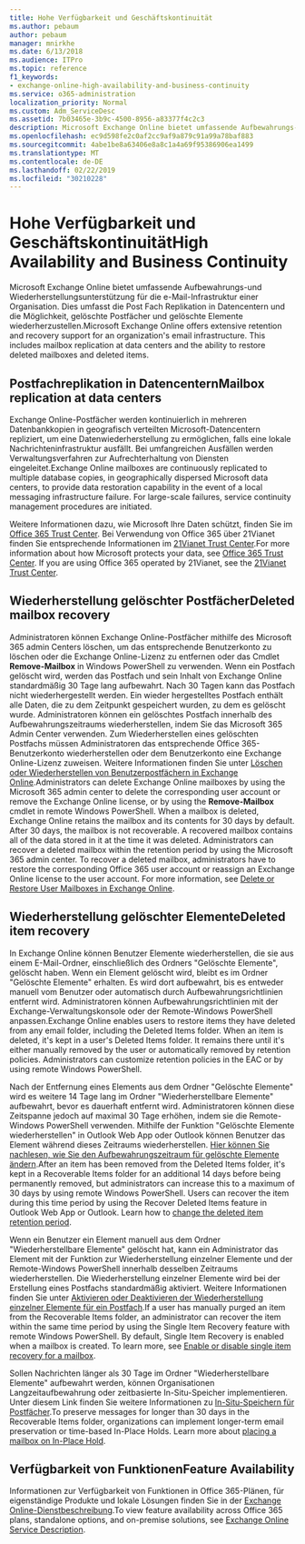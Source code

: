 ```yaml
---
title: Hohe Verfügbarkeit und Geschäftskontinuität
ms.author: pebaum
author: pebaum
manager: mnirkhe
ms.date: 6/13/2018
ms.audience: ITPro
ms.topic: reference
f1_keywords:
- exchange-online-high-availability-and-business-continuity
ms.service: o365-administration
localization_priority: Normal
ms.custom: Adm_ServiceDesc
ms.assetid: 7b03465e-3b9c-4500-8956-a83377f4c2c3
description: Microsoft Exchange Online bietet umfassende Aufbewahrungs-und Wiederherstellungsunterstützung für die e-Mail-Infrastruktur einer Organisation. Dies umfasst die Post Fach Replikation in Datencentern und die Möglichkeit, gelöschte Postfächer und gelöschte Elemente wiederherzustellen.
ms.openlocfilehash: ec9d598fe2c0af2cc9af9a879c91a99a78baf883
ms.sourcegitcommit: 4abe1be8a63406e8a8c1a4a69f95386906ea1499
ms.translationtype: MT
ms.contentlocale: de-DE
ms.lasthandoff: 02/22/2019
ms.locfileid: "30210228"
---
```

# <a name="high-availability-and-business-continuity"></a><span data-ttu-id="5af6b-104">Hohe Verfügbarkeit und Geschäftskontinuität</span><span class="sxs-lookup"><span data-stu-id="5af6b-104">High Availability and Business Continuity</span></span>

<span data-ttu-id="5af6b-p102">Microsoft Exchange Online bietet umfassende Aufbewahrungs-und Wiederherstellungsunterstützung für die e-Mail-Infrastruktur einer Organisation. Dies umfasst die Post Fach Replikation in Datencentern und die Möglichkeit, gelöschte Postfächer und gelöschte Elemente wiederherzustellen.</span><span class="sxs-lookup"><span data-stu-id="5af6b-p102">Microsoft Exchange Online offers extensive retention and recovery support for an organization's email infrastructure. This includes mailbox replication at data centers and the ability to restore deleted mailboxes and deleted items.</span></span>
  
## <a name="mailbox-replication-at-data-centers"></a><span data-ttu-id="5af6b-107">Postfachreplikation in Datencentern</span><span class="sxs-lookup"><span data-stu-id="5af6b-107">Mailbox replication at data centers</span></span>

<span data-ttu-id="5af6b-p103">Exchange Online-Postfächer werden kontinuierlich in mehreren Datenbankkopien in geografisch verteilten Microsoft-Datencentern repliziert, um eine Datenwiederherstellung zu ermöglichen, falls eine lokale Nachrichteninfrastruktur ausfällt. Bei umfangreichen Ausfällen werden Verwaltungsverfahren zur Aufrechterhaltung von Diensten eingeleitet.</span><span class="sxs-lookup"><span data-stu-id="5af6b-p103">Exchange Online mailboxes are continuously replicated to multiple database copies, in geographically dispersed Microsoft data centers, to provide data restoration capability in the event of a local messaging infrastructure failure. For large-scale failures, service continuity management procedures are initiated.</span></span>
  
<span data-ttu-id="5af6b-p104">Weitere Informationen dazu, wie Microsoft Ihre Daten schützt, finden Sie im [Office 365 Trust Center](https://go.microsoft.com/fwlink/p/?LinkId=299135). Bei Verwendung von Office 365 über 21Vianet finden Sie entsprechende Informationen im [21Vianet Trust Center](http://www.21vbluecloud.com/office365/trustcenter/onlineservices.mdl).</span><span class="sxs-lookup"><span data-stu-id="5af6b-p104">For more information about how Microsoft protects your data, see [Office 365 Trust Center](https://go.microsoft.com/fwlink/p/?LinkId=299135). If you are using Office 365 operated by 21Vianet, see the [21Vianet Trust Center](http://www.21vbluecloud.com/office365/trustcenter/onlineservices.mdl).</span></span>
  
## <a name="deleted-mailbox-recovery"></a><span data-ttu-id="5af6b-112">Wiederherstellung gelöschter Postfächer</span><span class="sxs-lookup"><span data-stu-id="5af6b-112">Deleted mailbox recovery</span></span>

<span data-ttu-id="5af6b-p105">Administratoren können Exchange Online-Postfächer mithilfe des Microsoft 365 admin Centers löschen, um das entsprechende Benutzerkonto zu löschen oder die Exchange Online-Lizenz zu entfernen oder das Cmdlet **Remove-Mailbox** in Windows PowerShell zu verwenden. Wenn ein Postfach gelöscht wird, werden das Postfach und sein Inhalt von Exchange Online standardmäßig 30 Tage lang aufbewahrt. Nach 30 Tagen kann das Postfach nicht wiederhergestellt werden. Ein wieder hergestelltes Postfach enthält alle Daten, die zu dem Zeitpunkt gespeichert wurden, zu dem es gelöscht wurde. Administratoren können ein gelöschtes Postfach innerhalb des Aufbewahrungszeitraums wiederherstellen, indem Sie das Microsoft 365 Admin Center verwenden. Zum Wiederherstellen eines gelöschten Postfachs müssen Administratoren das entsprechende Office 365-Benutzerkonto wiederherstellen oder dem Benutzerkonto eine Exchange Online-Lizenz zuweisen. Weitere Informationen finden Sie unter [Löschen oder Wiederherstellen von Benutzerpostfächern in Exchange Online](https://go.microsoft.com/fwlink/p/?LinkId=286992).</span><span class="sxs-lookup"><span data-stu-id="5af6b-p105">Administrators can delete Exchange Online mailboxes by using the Microsoft 365 admin center to delete the corresponding user account or remove the Exchange Online license, or by using the **Remove-Mailbox** cmdlet in remote Windows PowerShell. When a mailbox is deleted, Exchange Online retains the mailbox and its contents for 30 days by default. After 30 days, the mailbox is not recoverable. A recovered mailbox contains all of the data stored in it at the time it was deleted. Administrators can recover a deleted mailbox within the retention period by using the Microsoft 365 admin center. To recover a deleted mailbox, administrators have to restore the corresponding Office 365 user account or reassign an Exchange Online license to the user account. For more information, see [Delete or Restore User Mailboxes in Exchange Online](https://go.microsoft.com/fwlink/p/?LinkId=286992).</span></span>
  
## <a name="deleted-item-recovery"></a><span data-ttu-id="5af6b-120">Wiederherstellung gelöschter Elemente</span><span class="sxs-lookup"><span data-stu-id="5af6b-120">Deleted item recovery</span></span>

<span data-ttu-id="5af6b-p106">In Exchange Online können Benutzer Elemente wiederherstellen, die sie aus einem E-Mail-Ordner, einschließlich des Ordners "Gelöschte Elemente", gelöscht haben. Wenn ein Element gelöscht wird, bleibt es im Ordner "Gelöschte Elemente" erhalten. Es wird dort aufbewahrt, bis es entweder manuell vom Benutzer oder automatisch durch Aufbewahrungsrichtlinien entfernt wird. Administratoren können Aufbewahrungsrichtlinien mit der Exchange-Verwaltungskonsole oder der Remote-Windows PowerShell anpassen.</span><span class="sxs-lookup"><span data-stu-id="5af6b-p106">Exchange Online enables users to restore items they have deleted from any email folder, including the Deleted Items folder. When an item is deleted, it's kept in a user's Deleted Items folder. It remains there until it's either manually removed by the user or automatically removed by retention policies. Administrators can customize retention policies in the EAC or by using remote Windows PowerShell.</span></span>
  
<span data-ttu-id="5af6b-p107">Nach der Entfernung eines Elements aus dem Ordner "Gelöschte Elemente" wird es weitere 14 Tage lang im Ordner "Wiederherstellbare Elemente" aufbewahrt, bevor es dauerhaft entfernt wird. Administratoren können diese Zeitspanne jedoch auf maximal 30 Tage erhöhen, indem sie die Remote-Windows PowerShell verwenden. Mithilfe der Funktion "Gelöschte Elemente wiederherstellen" in Outlook Web App oder Outlook können Benutzer das Element während dieses Zeitraums wiederherstellen. [Hier können Sie nachlesen, wie Sie den Aufbewahrungszeitraum für gelöschte Elemente ändern](https://go.microsoft.com/fwlink/p/?LinkId=286940).</span><span class="sxs-lookup"><span data-stu-id="5af6b-p107">After an item has been removed from the Deleted Items folder, it's kept in a Recoverable Items folder for an additional 14 days before being permanently removed, but administrators can increase this to a maximum of 30 days by using remote Windows PowerShell. Users can recover the item during this time period by using the Recover Deleted Items feature in Outlook Web App or Outlook. Learn how to [change the deleted item retention period](https://go.microsoft.com/fwlink/p/?LinkId=286940).</span></span>
  
<span data-ttu-id="5af6b-p108">Wenn ein Benutzer ein Element manuell aus dem Ordner "Wiederherstellbare Elemente" gelöscht hat, kann ein Administrator das Element mit der Funktion zur Wiederherstellung einzelner Elemente und der Remote-Windows PowerShell innerhalb desselben Zeitraums wiederherstellen. Die Wiederherstellung einzelner Elemente wird bei der Erstellung eines Postfachs standardmäßig aktiviert. Weitere Informationen finden Sie unter [Aktivieren oder Deaktivieren der Wiederherstellung einzelner Elemente für ein Postfach](https://go.microsoft.com/fwlink/p/?LinkID=286941).</span><span class="sxs-lookup"><span data-stu-id="5af6b-p108">If a user has manually purged an item from the Recoverable Items folder, an administrator can recover the item within the same time period by using the Single Item Recovery feature with remote Windows PowerShell. By default, Single Item Recovery is enabled when a mailbox is created. To learn more, see [Enable or disable single item recovery for a mailbox](https://go.microsoft.com/fwlink/p/?LinkID=286941).</span></span>
  
<span data-ttu-id="5af6b-p109">Sollen Nachrichten länger als 30 Tage im Ordner "Wiederherstellbare Elemente" aufbewahrt werden, können Organisationen Langzeitaufbewahrung oder zeitbasierte In-Situ-Speicher implementieren. Unter diesem Link finden Sie weitere Informationen zu [In-Situ-Speichern für Postfächer](https://go.microsoft.com/fwlink/p/?LinkId=271746).</span><span class="sxs-lookup"><span data-stu-id="5af6b-p109">To preserve messages for longer than 30 days in the Recoverable Items folder, organizations can implement longer-term email preservation or time-based In-Place Holds. Learn more about [placing a mailbox on In-Place Hold](https://go.microsoft.com/fwlink/p/?LinkId=271746).</span></span>
  
## <a name="feature-availability"></a><span data-ttu-id="5af6b-133">Verfügbarkeit von Funktionen</span><span class="sxs-lookup"><span data-stu-id="5af6b-133">Feature Availability</span></span>

<span data-ttu-id="5af6b-134">Informationen zur Verfügbarkeit von Funktionen in Office 365-Plänen, für eigenständige Produkte und lokale Lösungen finden Sie in der [Exchange Online-Dienstbeschreibung](exchange-online-service-description.md).</span><span class="sxs-lookup"><span data-stu-id="5af6b-134">To view feature availability across Office 365 plans, standalone options, and on-premise solutions, see [Exchange Online Service Description](exchange-online-service-description.md).</span></span>
  

